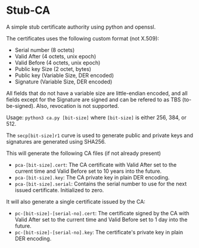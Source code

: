 # Stub-CA
A simple stub certificate authority using python and openssl.

The certificates uses the following custom format (not X.509):
- Serial number (8 octets)
- Valid After (4 octets, unix epoch)
- Valid Before (4 octets, unix epoch)
- Public key Size (2 octet, bytes)
- Public key (Variable Size, DER encoded)
- Signature (Variable Size, DER encoded)

All fields that do not have a variable size are little-endian encoded, and all fields except
for the Signature are signed and can be refered to as TBS (to-be-signed). Also, revocation
is not supported.

Usage:
`python3 ca.py [bit-size]`
where `[bit-size]` is either 256, 384, or 512.

The `secp[bit-size]r1` curve is used to generate public and private keys
and signatures are generated using SHA256.

This will generate the following CA files (if not already present)
- `pca-[bit-size].cert`: The CA certificate with Valid After set to the current time and
                         Valid Before set to 10 years into the future.
- `pca-[bit-size].key`: The CA private key in plain DER encoding.
- `pca-[bit-size].serial`: Contains the serial number to use for the next issued certificate.
                           Initialized to zero.

It will also generate a single certificate issued by the CA:
- `pc-[bit-size]-[serial-no].cert`: The certificate signed by the CA with Valid After set
                                    to the current time and Valid Before set to 1 day into
                                    the future.
- `pc-[bit-size]-[serial-no].key`: The certificate's private key in plain DER encoding.
